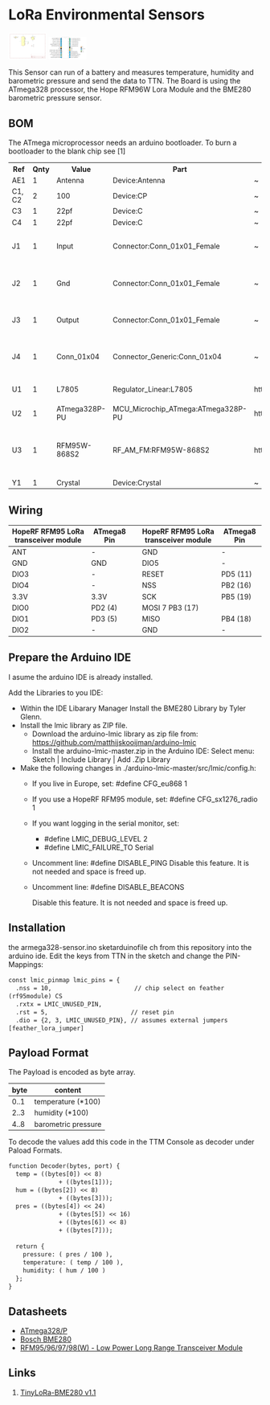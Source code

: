 # LoRa Environmental Sensors 


<img src="https://raw.githubusercontent.com/spielhuus/sensors/master/atmega328-sensor/schema.png" width="15%"></img> <img src="https://raw.githubusercontent.com/spielhuus/sensors/master/atmega328-sensor/ATmega328.png" width="15%"></img> <!-- img src="https://cloud.githubusercontent.com/assets/4307137/10105284/26aa7ad4-63ae-11e5-88b7-bc523a095c9f.png" width="15%"></img> <img src="https://cloud.githubusercontent.com/assets/4307137/10105288/28698fae-63ae-11e5-8ba7-a62360a8e8a7.png" width="15%"></img> <img src="https://cloud.githubusercontent.com/assets/4307137/10105283/251b6868-63ae-11e5-9918-b789d9d682ec.png" width="15%"></img> <img src="https://cloud.githubusercontent.com/assets/4307137/10105290/2a183f3a-63ae-11e5-9380-50d9f6d8afd6.png" width="15%"></img --> 

This Sensor can run of a battery and measures temperature, humidity and barometric pressure and send the data to TTN. 
The Board is using the ATmega328 processor, the Hope RFM96W Lora Module and the BME280 barometric pressure sensor. 

## BOM

The ATmega microprocessor needs an arduino bootloader. To burn a bootloader to the blank chip see [1]<table>

<tr><th style='width:640px'>Ref</th><th>Qnty</th><th>Value</th><th>Part</th><th>Datasheet</th><th>Description</th><th>Vendor</th></tr><tr><td>AE1</td><td>1</td><td>Antenna</td><td>Device:Antenna</td><td>~</td><td>Antenna symbol</td><td></td></tr><tr><td>C1, C2</td><td>2</td><td>100</td><td>Device:CP</td><td>~</td><td>Polarised capacitor</td><td></td></tr><tr><td>C3</td><td>1</td><td>22pf</td><td>Device:C</td><td>~</td><td>Unpolarized capacitor</td><td></td></tr><tr><td>C4</td><td>1</td><td>22pf </td><td>Device:C</td><td>~</td><td>Unpolarized capacitor</td><td></td></tr><tr><td>J1</td><td>1</td><td>Input</td><td>Connector:Conn_01x01_Female</td><td>~</td><td>Generic connector, single row, 01x01, script generated (kicad-library-utils/schlib/autogen/connector/)</td><td></td></tr><tr><td>J2</td><td>1</td><td>Gnd</td><td>Connector:Conn_01x01_Female</td><td>~</td><td>Generic connector, single row, 01x01, script generated (kicad-library-utils/schlib/autogen/connector/)</td><td></td></tr><tr><td>J3</td><td>1</td><td>Output</td><td>Connector:Conn_01x01_Female</td><td>~</td><td>Generic connector, single row, 01x01, script generated (kicad-library-utils/schlib/autogen/connector/)</td><td></td></tr><tr><td>J4</td><td>1</td><td>Conn_01x04</td><td>Connector_Generic:Conn_01x04</td><td>~</td><td>Generic connector, single row, 01x04, script generated (kicad-library-utils/schlib/autogen/connector/)</td><td></td></tr><tr><td>U1</td><td>1</td><td>L7805</td><td>Regulator_Linear:L7805</td><td>http://www.st.com/content/ccc/resource/technical/document/datasheet/41/4f/b3/b0/12/d4/47/88/CD00000444.pdf/files/CD00000444.pdf/jcr:content/translations/en.CD00000444.pdf</td><td>Positive 1.5A 35V Linear Regulator, Fixed Output 5V, TO-220/TO-263/TO-252</td><td></td></tr><tr><td>U2</td><td>1</td><td>ATmega328P-PU</td><td>MCU_Microchip_ATmega:ATmega328P-PU</td><td>http://ww1.microchip.com/downloads/en/DeviceDoc/ATmega328_P%20AVR%20MCU%20with%20picoPower%20Technology%20Data%20Sheet%2040001984A.pdf</td><td>20MHz, 32kB Flash, 2kB SRAM, 1kB EEPROM, DIP-28</td><td></td></tr><tr><td>U3</td><td>1</td><td>RFM95W-868S2</td><td>RF_AM_FM:RFM95W-868S2</td><td>http://www.hoperf.com/upload/rf/RFM95_96_97_98W.pdf</td><td>Low power long range transceiver module, SPI and parallel interface, 868 MHz, spreading factor 6 to12, bandwith 7.8 to 500kHz, -111 to -148 dBm, SMD-16, DIP-16</td><td></td></tr><tr><td>Y1</td><td>1</td><td>Crystal</td><td>Device:Crystal</td><td>~</td><td>Two pin crystal</td><td></td></tr><!--TABLEROW-->
</table>

## Wiring

| HopeRF RFM95 LoRa transceiver module |	ATmega8 Pin |   |	   	HopeRF RFM95 LoRa transceiver module |	ATmega8 Pin |
| ----- | ---- | --- | ---- | ---- |
| ANT |	- |   |	   	GND |	- |
| GND |	GND |   |	   	DIO5 | 	- |
| DIO3 |	- 	 |   |  	RESET |	PD5 (11) |
| DIO4 |	- 	  |   | 	NSS |	PB2 (16) |
| 3.3V |	3.3V 	|   |   	SCK |	PB5 (19) |
| DIO0 |	PD2 (4) |   | 	MOSI 7	PB3 (17) |
| DIO1 |	PD3 (5) |   | 	MISO |	PB4 (18) |
| DIO2 |	- 	  |   | 	GND |	- |

## Prepare the Arduino IDE

I asume the arduino IDE is already installed. 

Add the Libraries to you IDE:

- Within the IDE Libarary Manager Install the BME280 Library by Tyler Glenn.
- Install the lmic library as ZIP file.
  - Download the arduino-lmic library as zip file from: https://github.com/matthijskooijman/arduino-lmic
  - Install the arduino-lmic-master.zip in the Arduino IDE:
    Select menu: Sketch | Include Library | Add .Zip Library 
- Make the following changes in ./arduino-lmic-master/src/lmic/config.h:
  - If you live in Europe, set: #define CFG_eu868 1
  - If you use a HopeRF RFM95 module, set: #define CFG_sx1276_radio 1
  - If you want logging in the serial monitor, set:
    - #define LMIC_DEBUG_LEVEL 2
    - #define LMIC_FAILURE_TO Serial
  - Uncomment line: #define DISABLE_PING
    Disable this feature. It is not needed and space is freed up.
  - Uncomment line: #define DISABLE_BEACONS

    Disable this feature. It is not needed and space is freed up.

## Installation

 the armega328-sensor.ino sketarduinofile  ch from this repository into the arduino ide. 
 Edit the keys from TTN in the sketch and change the PIN-Mappings:

```
const lmic_pinmap lmic_pins = {
  .nss = 10,                       // chip select on feather (rf95module) CS
  .rxtx = LMIC_UNUSED_PIN,
  .rst = 5,                       // reset pin
  .dio = {2, 3, LMIC_UNUSED_PIN}, // assumes external jumpers [feather_lora_jumper]
```

## Payload Format

The Payload is encoded as byte array.

| byte | content |
| ---- | ------- |
| 0..1 | temperature (*100) |
| 2..3 | humidity (*100) |
| 4..8 | barometric pressure |

To decode the values add this code in the TTM Console as decoder under Paload Formats.

```
function Decoder(bytes, port) {
  temp = ((bytes[0]) << 8)
              + ((bytes[1]));
  hum = ((bytes[2]) << 8)
              + ((bytes[3]));
  pres = ((bytes[4]) << 24)
              + ((bytes[5]) << 16)
              + ((bytes[6]) << 8)
              + ((bytes[7]));

  return {
    pressure: ( pres / 100 ),
    temperature: ( temp / 100 ),
    humidity: ( hum / 100 )
  };
}
```

## Datasheets

- [ATmega328/P](http://ww1.microchip.com/downloads/en/devicedoc/atmel-42735-8-bit-avr-microcontroller-atmega328-328p_datasheet.pdf)
- [Bosch BME280](https://ae-bst.resource.bosch.com/media/_tech/media/datasheets/BST-BME280_DS002.pdf)
- [RFM95/96/97/98(W) - Low Power Long Range Transceiver Module](http://www.hoperf.com/upload/rf/RFM95_96_97_98W.pdf)

## Links

1. [TinyLoRa-BME280 v1.1](https://github.com/ClemensRiederer/TinyLoRa-BME280_v1.1)

